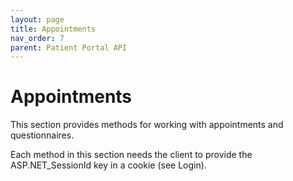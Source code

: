 ```yaml
---
layout: page
title: Appointments
nav_order: 7
parent: Patient Portal API
---
```


# Appointments


This section provides methods for working with appointments and questionnaires.

Each method in this section needs the client to provide the ASP.NET_SessionId key in a cookie (see Login).
